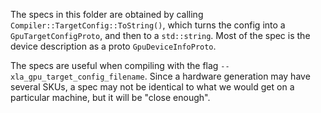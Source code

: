 The specs in this folder are obtained by calling
`Compiler::TargetConfig::ToString()`, which turns the config into a
`GpuTargetConfigProto`, and then to a `std::string`. Most of the spec is the
device description as a proto `GpuDeviceInfoProto`.

The specs are useful when compiling with the flag
`--xla_gpu_target_config_filename`. Since a hardware generation may have several
SKUs, a spec may not be identical to what we would get on a particular machine,
but it will be "close enough".
